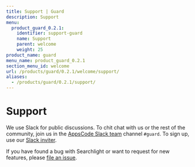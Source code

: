 ```yaml
---
title: Support | Guard
description: Support
menu:
  product_guard_0.2.1:
    identifier: support-guard
    name: Support
    parent: welcome
    weight: 25
product_name: guard
menu_name: product_guard_0.2.1
section_menu_id: welcome
url: /products/guard/0.2.1/welcome/support/
aliases:
  - /products/guard/0.2.1/support/
---
```


# Support

We use Slack for public discussions. To chit chat with us or the rest of the community, join us in the [AppsCode Slack team](https://appscode.slack.com/messages/C8M8HANQ0/details/) channel `#guard`. To sign up, use our [Slack inviter](https://slack.appscode.com/).

If you have found a bug with Searchlight or want to request for new features, please [file an issue](https://github.com/appscode/guard/issues/new).
